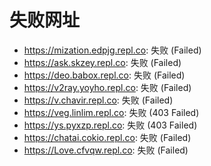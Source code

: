# 失败网址
- https://mization.edpjg.repl.co: 失败 (Failed)
- https://ask.skzey.repl.co: 失败 (Failed)
- https://deo.babox.repl.co: 失败 (Failed)
- https://v2ray.yoyho.repl.co: 失败 (Failed)
- https://v.chavir.repl.co: 失败 (Failed)
- https://veg.linlim.repl.co: 失败 (403
Failed)
- https://ys.pyxzp.repl.co: 失败 (403
Failed)
- https://chatai.cokio.repl.co: 失败 (Failed)
- https://Love.cfvqw.repl.co: 失败 (Failed)
